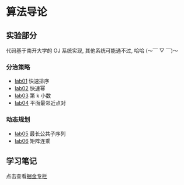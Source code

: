 # 算法导论

## 实验部分

代码基于南开大学的 OJ 系统实现, 其他系统可能通不过, 哈哈 (～￣ ▽ ￣)～

### 分治策略

- [lab01](./lab/lab/lab01.cpp) 快速排序
- [lab02](./lab/lab/lab02.cpp) 快速幂
- [lab03](./lab/lab/lab03.cpp) 第 k 小数
- [lab04](./lab/lab/lab04.cpp) 平面最邻近点对

### 动态规划

- [lab05](./lab/lab/lab05.cpp) 最长公共子序列
- [lab06](./lab/lab/lab06.cpp) 矩阵连乘

## 学习笔记

点击查看[掘金专栏](https://juejin.cn/column/7208817904547446840)
